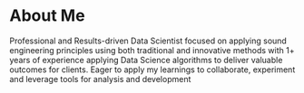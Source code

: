 # About Me
Professional and Results-driven Data Scientist focused on applying sound engineering principles using both traditional and 
innovative methods with 1+ years of experience applying Data Science algorithms to deliver valuable outcomes for clients. Eager 
to apply my learnings to collaborate, experiment and leverage tools for analysis and development
